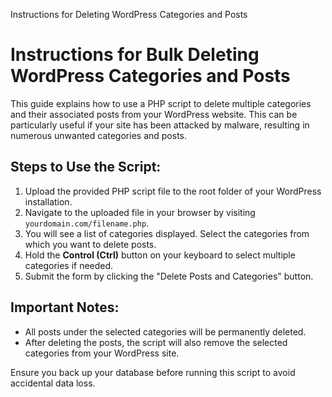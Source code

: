 Instructions for Deleting WordPress Categories and Posts

# Instructions for Bulk Deleting WordPress Categories and Posts

This guide explains how to use a PHP script to delete multiple categories and their associated posts from your WordPress website. This can be particularly useful if your site has been attacked by malware, resulting in numerous unwanted categories and posts.

## Steps to Use the Script:

1.  Upload the provided PHP script file to the root folder of your WordPress installation.
2.  Navigate to the uploaded file in your browser by visiting `yourdomain.com/filename.php`.
3.  You will see a list of categories displayed. Select the categories from which you want to delete posts.
4.  Hold the **Control (Ctrl)** button on your keyboard to select multiple categories if needed.
5.  Submit the form by clicking the "Delete Posts and Categories" button.

## Important Notes:

*   All posts under the selected categories will be permanently deleted.
*   After deleting the posts, the script will also remove the selected categories from your WordPress site.

Ensure you back up your database before running this script to avoid accidental data loss.
